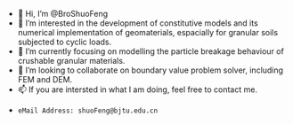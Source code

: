 - 👋 Hi, I’m @BroShuoFeng
- 👀 I’m interested in the development of constitutive models and its numerical implementation of geomaterials, espacially for granular soils subjected to cyclic loads.
- 🌱 I’m currently focusing on modelling the particle breakage behaviour of crushable granular materials.
- 💞️ I’m looking to collaborate on boundary value problem solver, including FEM and DEM.
- 📫 If you are intersted in what I am doing, feel free to contact me.
-     eMail Address: shuoFeng@bjtu.edu.cn

<!---
BroShuoFeng/BroShuoFeng is a ✨ special ✨ repository because its `README.md` (this file) appears on your GitHub profile.
You can click the Preview link to take a look at your changes.
--->
